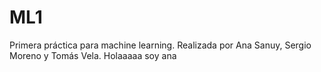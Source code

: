 # ML1
Primera práctica para machine learning. Realizada por Ana Sanuy, Sergio Moreno y Tomás Vela.
Holaaaaa soy ana